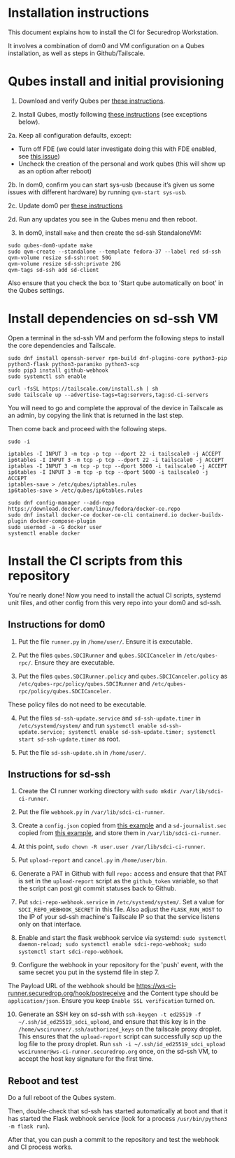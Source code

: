 # Installation instructions

This document explains how to install the CI for Securedrop Workstation.

It involves a combination of dom0 and VM configuration on a Qubes installation, as well as steps in
Github/Tailscale.

# Qubes install and initial provisioning

1. Download and verify Qubes per
   [these instructions](https://workstation.securedrop.org/en/stable/admin/install.html#download-and-verify-qubes-os).

2. Install Qubes, mostly following
   [these instructions](https://workstation.securedrop.org/en/stable/admin/install.html#install-qubes-os-estimated-wait-time-30-45-minutes)
   (see exceptions below).

2a. Keep all configuration defaults, except:

- Turn off FDE (we could later investigate doing this with FDE enabled, see
  [this issue](https://github.com/freedomofpress/securedrop/issues/816))
- Uncheck the creation of the personal and work qubes (this will show up as an option after reboot)

2b. In dom0, confirm you can start sys-usb (because it’s given us some issues with different
hardware) by running `qvm-start sys-usb`.

2c. Update dom0 per
[these instructions](https://workstation.securedrop.org/en/stable/admin/install.html#apply-dom0-updates-estimated-wait-time-15-30-minutes)

2d. Run any updates you see in the Qubes menu and then reboot.

3. In dom0, install `make` and then create the sd-ssh StandaloneVM:

```
sudo qubes-dom0-update make
sudo qvm-create --standalone --template fedora-37 --label red sd-ssh
qvm-volume resize sd-ssh:root 50G
qvm-volume resize sd-ssh:private 20G
qvm-tags sd-ssh add sd-client
```

Also ensure that you check the box to 'Start qube automatically on boot' in the Qubes settings.

# Install dependencies on sd-ssh VM

Open a terminal in the sd-ssh VM and perform the following steps to install the core dependencies
and Tailscale.

```
sudo dnf install openssh-server rpm-build dnf-plugins-core python3-pip python3-flask python3-paramiko python3-scp
sudo pip3 install github-webhook
sudo systemctl ssh enable

curl -fsSL https://tailscale.com/install.sh | sh
sudo tailscale up --advertise-tags=tag:servers,tag:sd-ci-servers
```

You will need to go and complete the approval of the device in Tailscale as an admin, by copying the
link that is returned in the last step.

Then come back and proceed with the following steps.

```
sudo -i

iptables -I INPUT 3 -m tcp -p tcp --dport 22 -i tailscale0 -j ACCEPT
ip6tables -I INPUT 3 -m tcp -p tcp --dport 22 -i tailscale0 -j ACCEPT
iptables -I INPUT 3 -m tcp -p tcp --dport 5000 -i tailscale0 -j ACCEPT
ip6tables -I INPUT 3 -m tcp -p tcp --dport 5000 -i tailscale0 -j ACCEPT
iptables-save > /etc/qubes/iptables.rules
ip6tables-save > /etc/qubes/ip6tables.rules

sudo dnf config-manager --add-repo https://download.docker.com/linux/fedora/docker-ce.repo
sudo dnf install docker-ce docker-ce-cli containerd.io docker-buildx-plugin docker-compose-plugin
sudo usermod -a -G docker user
systemctl enable docker
```

# Install the CI scripts from this repository

You're nearly done! Now you need to install the actual CI scripts, systemd unit files, and other
config from this very repo into your dom0 and sd-ssh.

## Instructions for dom0

1. Put the file `runner.py` in `/home/user/`. Ensure it is executable.

2. Put the files `qubes.SDCIRunner` and `qubes.SDCICanceler` in `/etc/qubes-rpc/`. Ensure they are
   executable.

3. Put the files `qubes.SDCIRunner.policy` and `qubes.SDCICanceler.policy` as
   `/etc/qubes-rpc/policy/qubes.SDCIRunner` and `/etc/qubes-rpc/policy/qubes.SDCICanceler`.

These policy files do not need to be executable.

4. Put the files `sd-ssh-update.service` and `sd-ssh-update.timer` in `/etc/systemd/system/` and run
   `systemctl enable sd-ssh-update.service; systemctl enable sd-ssh-update.timer; systemctl start sd-ssh-update.timer`
   as root.

5. Put the file `sd-ssh-update.sh` in `/home/user/`.

## Instructions for sd-ssh

1. Create the CI runner working directory with `sudo mkdir /var/lib/sdci-ci-runner`.

2. Put the file `webhook.py` in `/var/lib/sdci-ci-runner`.

3. Create a `config.json` copied from
   [this example](https://github.com/freedomofpress/securedrop-workstation/blob/main/files/config.json.example)
   and a `sd-journalist.sec` copied from
   [this example](https://github.com/freedomofpress/securedrop-workstation/blob/main/sd-journalist.sec.example),
   and store them in `/var/lib/sdci-ci-runner`.

4. At this point, `sudo chown -R user.user /var/lib/sdci-ci-runner`.

5. Put `upload-report` and `cancel.py` in `/home/user/bin`.

6. Generate a PAT in Github with full `repo:` access and ensure that that PAT is set in the
   `upload-report` script as the `github_token` variable, so that the script can post git commit
   statuses back to Github.

7. Put `sdci-repo-webhook.service` in `/etc/systemd/system/`. Set a value for
   `SDCI_REPO_WEBHOOK_SECRET` in this file. Also adjust the `FLASK_RUN_HOST` to the IP of your
   sd-ssh machine's Tailscale IP so that the service listens only on that interface.

8. Enable and start the flask webhook service via systemd:
   `sudo systemctl daemon-reload; sudo systemctl enable sdci-repo-webhook; sudo systemctl start sdci-repo-webhook`.

9. Configure the webhook in your repository for the 'push' event, with the same secret you put in
   the systemd file in step 7.

The Payload URL of the webhook should be https://ws-ci-runner.securedrop.org/hook/postreceive and
the Content type should be `application/json`. Ensure you keep `Enable SSL verification` turned on.

10. Generate an SSH key on sd-ssh with `ssh-keygen -t ed25519 -f ~/.ssh/id_ed25519_sdci_upload`, and
    ensure that this key is in the `/home/wscirunner/.ssh/authorized_keys` on the tailscale proxy
    droplet. This ensures that the `upload-report` script can successfully scp up the log file to
    the proxy droplet. Run
    `ssh -i ~/.ssh/id_ed25519_sdci_upload wscirunner@ws-ci-runner.securedrop.org` once, on the
    sd-ssh VM, to accept the host key signature for the first time.

## Reboot and test

Do a full reboot of the Qubes system.

Then, double-check that sd-ssh has started automatically at boot and that it has started the Flask
webhook service (look for a process `/usr/bin/python3 -m flask run`).

After that, you can push a commit to the repository and test the webhook and CI process works.
